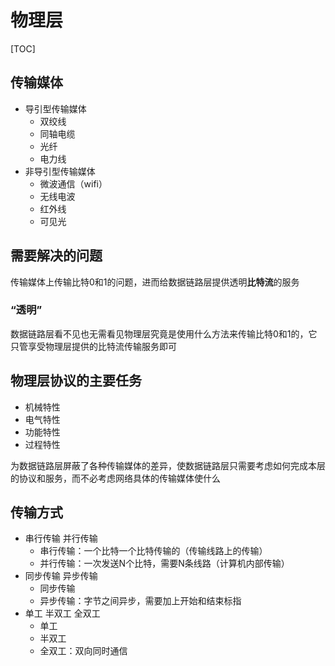 # 物理层

[TOC]

## 传输媒体

- 导引型传输媒体
  - 双绞线
  - 同轴电缆
  - 光纤
  - 电力线
- 非导引型传输媒体
  - 微波通信（wifi）
  - 无线电波
  - 红外线
  - 可见光

## 需要解决的问题

传输媒体上传输比特0和1的问题，进而给数据链路层提供透明**比特流**的服务

### “透明”

 数据链路层看不见也无需看见物理层究竟是使用什么方法来传输比特0和1的，它只管享受物理层提供的比特流传输服务即可

## 物理层协议的主要任务

- 机械特性
- 电气特性
- 功能特性
- 过程特性

为数据链路层屏蔽了各种传输媒体的差异，使数据链路层只需要考虑如何完成本层的协议和服务，而不必考虑网络具体的传输媒体使什么

## 传输方式

- 串行传输 并行传输
  - 串行传输：一个比特一个比特传输的（传输线路上的传输）
  - 并行传输：一次发送N个比特，需要N条线路（计算机内部传输）
- 同步传输 异步传输
  - 同步传输
  - 异步传输：字节之间异步，需要加上开始和结束标指
- 单工 半双工 全双工
  - 单工
  - 半双工
  - 全双工：双向同时通信